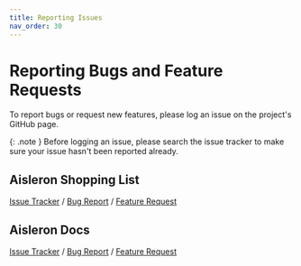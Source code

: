 ```yaml
---
title: Reporting Issues
nav_order: 30
---
```


# Reporting Bugs and Feature Requests

To report bugs or request new features, please log an issue on the project's GitHub page.

{: .note }
Before logging an issue, please search the issue tracker to make sure your issue hasn't been reported already. 

## Aisleron Shopping List 

[Issue Tracker](https://github.com/thebatdan/Aisleron/issues) / [Bug Report](https://github.com/thebatdan/Aisleron/issues/new?template=bug_report.md) / [Feature Request](https://github.com/thebatdan/Aisleron/issues/new?template=feature_request.md)



## Aisleron Docs 
[Issue Tracker](https://github.com/aisleron/aisleron.docs/issues) / [Bug Report](https://github.com/aisleron/aisleron.docs/issues/new?template=bug_report.md) / [Feature Request](https://github.com/aisleron/aisleron.docs/issues/new?template=feature_request.md)

